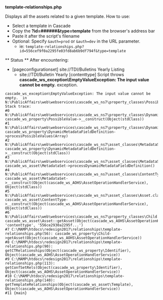 **template-relationships.php**

Displays all the assets related to a given template.
How to use:
- Select a template in Cascade
- Copy the **?id=######&type=template** from the browser's address bar
- Paste it after the script's filename
- Optional: Specify `&auth=prod` or `&auth=dev` in the URL parameter.
  - ie: `template-relationships.php?id=556cef9f0a2295fe03fd8ab6b9df794f&type=template`

** Status **
 After encountering:
- [pageconfigurationset] site://TDI/Bulletins Yearly Listing
  - site://TDI/Bulletin Yearly [contenttype]
Script throws **cascade_ws_exception\EmptyValueException: The input value cannot be empty.** exception.

```
cascade_ws_exception\EmptyValueException: The input value cannot be empty.  in N:\PublicAffairs\web\webservices\cascade_ws_ns7\property_classes\PossibleValue.class.php:123
Stack trace:
#0 N:\PublicAffairs\web\webservices\cascade_ws_ns7\property_classes\DynamicMetadataFieldDefinition.class.php(737): cascade_ws_property\PossibleValue->__construct(Object(stdClass))
#1 N:\PublicAffairs\web\webservices\cascade_ws_ns7\property_classes\DynamicMetadataFieldDefinition.class.php(96): cascade_ws_property\DynamicMetadataFieldDefinition->processPossibleValues(Array)
#2 N:\PublicAffairs\web\webservices\cascade_ws_ns7\asset_classes\MetadataSet.class.php(1945): cascade_ws_property\DynamicMetadataFieldDefinition->__construct(Object(stdClass))
#3 N:\PublicAffairs\web\webservices\cascade_ws_ns7\asset_classes\MetadataSet.class.php(291): cascade_ws_asset\MetadataSet->processDynamicMetadataFieldDefinition()
#4 N:\PublicAffairs\web\webservices\cascade_ws_ns7\asset_classes\ContentType.class.php(190): cascade_ws_asset\MetadataSet->__construct(Object(cascade_ws_AOHS\AssetOperationHandlerService), Object(stdClass))
#5 N:\PublicAffairs\web\webservices\cascade_ws_ns7\asset_classes\Asset.class.php(682): cascade_ws_asset\ContentType->__construct(Object(cascade_ws_AOHS\AssetOperationHandlerService), Object(stdClass))
#6 N:\PublicAffairs\web\webservices\cascade_ws_ns7\property_classes\Child.class.php(120): cascade_ws_asset\Asset::getAsset(Object(cascade_ws_AOHS\AssetOperationHandlerService), 'contenttype', '556ce2930a2295f...')
#7 C:\MAMP\htdocs\redesign2017\relationships\template-relationships.php(56): cascade_ws_property\Child->getAsset(Object(cascade_ws_AOHS\AssetOperationHandlerService))
#8 C:\MAMP\htdocs\redesign2017\relationships\template-relationships.php(90): getCTRelationships(Object(cascade_ws_property\Identifier), Object(cascade_ws_AOHS\AssetOperationHandlerService))
#9 C:\MAMP\htdocs\redesign2017\relationships\template-relationships.php(113): getConfSetRels(Object(cascade_ws_property\Identifier), Object(cascade_ws_AOHS\AssetOperationHandlerService))
#10 C:\MAMP\htdocs\redesign2017\relationships\template-relationships.php(140): getTemplateRelationships(Object(cascade_ws_asset\Template), Object(cascade_ws_AOHS\AssetOperationHandlerService))
#11 {main}
```
